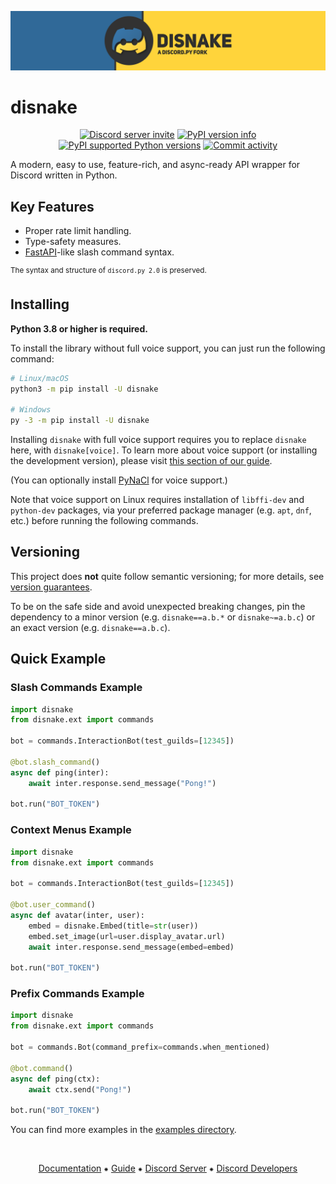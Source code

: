 <!-- SPDX-License-Identifier: MIT -->

[![Disnake Banner](https://raw.githubusercontent.com/DisnakeDev/disnake/master/assets/banner.png)](https://disnake.dev/)

disnake
=======

<p align="center">
    <a href="https://discord.gg/disnake"><img src="https://img.shields.io/discord/808030843078836254?style=flat-square&color=5865f2&logo=discord&logoColor=ffffff&label=discord" alt="Discord server invite" /></a>
    <a href="https://pypi.org/project/disnake/"><img src="https://img.shields.io/pypi/v/disnake.svg?style=flat-square" alt="PyPI version info" /></a>
    <a href="https://pypi.org/project/disnake/"><img src="https://img.shields.io/pypi/pyversions/disnake.svg?style=flat-square" alt="PyPI supported Python versions" /></a>
    <a href="https://github.com/DisnakeDev/disnake/commits"><img src="https://img.shields.io/github/commit-activity/w/DisnakeDev/disnake.svg?style=flat-square" alt="Commit activity" /></a>
</p>

A modern, easy to use, feature-rich, and async-ready API wrapper for Discord written in Python.

Key Features
------------

- Proper rate limit handling.
- Type-safety measures.
- [FastAPI](https://fastapi.tiangolo.com/)-like slash command syntax.

<sup>The syntax and structure of `discord.py 2.0` is preserved.</sup>

Installing
----------

**Python 3.8 or higher is required.**

To install the library without full voice support, you can just run the
following command:

``` sh
# Linux/macOS
python3 -m pip install -U disnake

# Windows
py -3 -m pip install -U disnake
```

Installing `disnake` with full voice support requires you to replace `disnake` here, with `disnake[voice]`. To learn more about voice support (or installing the development version), please visit [this section of our guide](https://guide.disnake.dev/prerequisites/installing-disnake/).

(You can optionally install [PyNaCl](https://pypi.org/project/PyNaCl/) for voice support.)

Note that voice support on Linux requires installation of `libffi-dev` and `python-dev` packages, via your preferred package manager (e.g. `apt`, `dnf`, etc.) before running the following commands.

Versioning
----------

This project does **not** quite follow semantic versioning; for more details, see [version guarantees](https://docs.disnake.dev/en/latest/version_guarantees.html).

To be on the safe side and avoid unexpected breaking changes, pin the dependency to a minor version (e.g. `disnake==a.b.*` or `disnake~=a.b.c`) or an exact version (e.g. `disnake==a.b.c`).

Quick Example
-------------

### Slash Commands Example

``` py
import disnake
from disnake.ext import commands

bot = commands.InteractionBot(test_guilds=[12345])

@bot.slash_command()
async def ping(inter):
    await inter.response.send_message("Pong!")

bot.run("BOT_TOKEN")
```

### Context Menus Example

``` py
import disnake
from disnake.ext import commands

bot = commands.InteractionBot(test_guilds=[12345])

@bot.user_command()
async def avatar(inter, user):
    embed = disnake.Embed(title=str(user))
    embed.set_image(url=user.display_avatar.url)
    await inter.response.send_message(embed=embed)

bot.run("BOT_TOKEN")
```

### Prefix Commands Example

``` py
import disnake
from disnake.ext import commands

bot = commands.Bot(command_prefix=commands.when_mentioned)

@bot.command()
async def ping(ctx):
    await ctx.send("Pong!")

bot.run("BOT_TOKEN")
```

You can find more examples in the [examples directory](./examples).

<br>
<p align="center">
    <a href="https://docs.disnake.dev/">Documentation</a>
    ⁕
    <a href="https://guide.disnake.dev/">Guide</a>
    ⁕
    <a href="https://discord.gg/disnake">Discord Server</a>
    ⁕
    <a href="https://discord.gg/discord-developers">Discord Developers</a>
</p>
<br>
